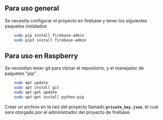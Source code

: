 ## Para uso general
Se necesita configurar el proyecto en firebase y tener los siguientes paquetes instalados
```bash
    sudo pip install firebase-admin
    sudo pip3 install firebase-admin
```

## Para uso en Raspberry
Se necesitan tener git para clonar el repostiorio, y el manejador de paquetes "pip"
```bash
    sudo apt update
    sudo apt install git
    sudo apt-get update
    sudo apt-get install python-pip
```

Crear un archivo en la raiz del proyecto llamado **`private_key.json`**, el cual sera otorgado por el administrador del proyecto de firebase.